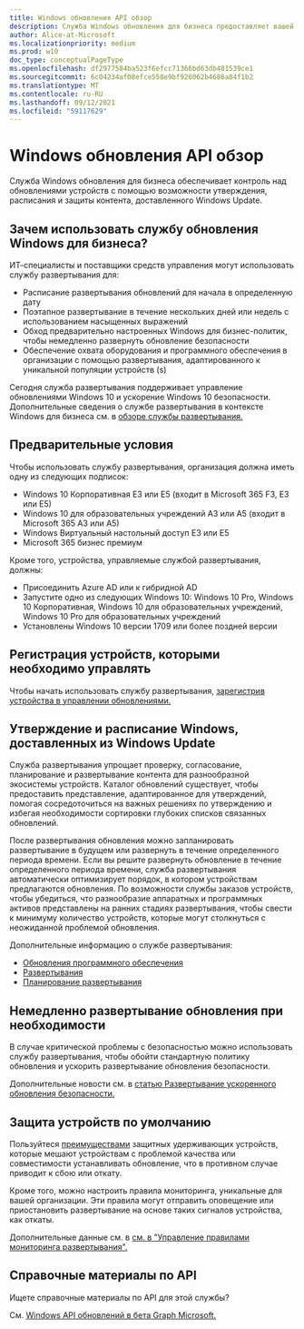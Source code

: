 ```yaml
---
title: Windows обновления API обзор
description: Служба Windows обновления для бизнеса предоставляет вашей организации контроль над обновлениями, предлагаемыми на устройствах.
author: Alice-at-Microsoft
ms.localizationpriority: medium
ms.prod: w10
doc_type: conceptualPageType
ms.openlocfilehash: df2977584ba523f6efcc71366bd63db481539ce1
ms.sourcegitcommit: 6c04234af08efce558e9bf926062b4686a84f1b2
ms.translationtype: MT
ms.contentlocale: ru-RU
ms.lasthandoff: 09/12/2021
ms.locfileid: "59117629"
---
```

# <a name="windows-updates-api-overview"></a>Windows обновления API обзор

Служба Windows обновления для бизнеса обеспечивает контроль над обновлениями устройств с помощью возможности утверждения, расписания и защиты контента, доставленного Windows Update. 

## <a name="why-use-the-windows-update-for-business-deployment-service"></a>Зачем использовать службу обновления Windows для бизнеса?

ИТ-специалисты и поставщики средств управления могут использовать службу развертывания для:
* Расписание развертывания обновлений для начала в определенную дату
* Поэтапное развертывание в течение нескольких дней или недель с использованием насыщенных выражений
* Обход предварительно настроенных Windows для бизнес-политик, чтобы немедленно развернуть обновление безопасности
* Обеспечение охвата оборудования и программного обеспечения в организации с помощью развертывания, адаптированного к уникальной популяции устройств (s)

Сегодня служба развертывания поддерживает управление обновлениями Windows 10 и ускорение Windows 10 безопасности. Дополнительные сведения о службе развертывания в контексте Windows для бизнеса см. в [обзоре службы развертывания.](https://docs.microsoft.com/windows/deployment/update/deployment-service-overview)

## <a name="prerequisites"></a>Предварительные условия    

Чтобы использовать службу развертывания, организация должна иметь одну из следующих подписок:
* Windows 10 Корпоративная E3 или E5 (входит в Microsoft 365 F3, E3 или E5)
* Windows 10 для образовательных учреждений A3 или A5 (входит в Microsoft 365 A3 или A5)
* Windows Виртуальный настольный доступ E3 или E5
* Microsoft 365 бизнес премиум

Кроме того, устройства, управляемые службой развертывания, должны:
* Присоединить Azure AD или к гибридной AD
* Запустите одно из следующих Windows 10: Windows 10 Pro, Windows 10 Корпоративная, Windows 10 для образовательных учреждений, Windows 10 Pro для образовательных учреждений
* Установлены Windows 10 версии 1709 или более поздней версии

## <a name="enroll-devices-to-be-managed"></a>Регистрация устройств, которыми необходимо управлять

Чтобы начать использовать службу развертывания, [зарегистрив устройства в управлении обновлениями.](windowsupdates-enroll.md)

## <a name="approve-and-schedule-windows-content-delivered-from-windows-update"></a>Утверждение и расписание Windows, доставленных из Windows Update

Служба развертывания упрощает проверку, согласование, планирование и развертывание контента для разнообразной экосистемы устройств. Каталог обновлений существует, чтобы предоставить представление, адаптированное для утверждений, помогая сосредоточиться на важных решениях по утверждению и избегая необходимости сортировки глубоких списков связанных обновлений.

После развертывания обновления можно запланировать развертывание в будущем или развернуть в течение определенного периода времени. Если вы решите развернуть обновление в течение определенного периода времени, служба развертывания автоматически оптимизирует порядок, в котором устройствам предлагаются обновления. По возможности службы заказов устройств, чтобы убедиться, что разнообразие аппаратных и программных активов представлены на ранних стадиях развертывания, чтобы свести к минимуму количество устройств, которые могут столкнуться с неожиданной проблемой обновления. 

Дополнительные информацию о службе развертывания:
* [Обновления программного обеспечения](windowsupdates-software-updates.md)
* [Развертывания](windowsupdates-deployments.md)
* [Планирование развертывания](windowsupdates-schedule-deployment.md)

## <a name="immediately-deploy-an-update-when-critical-needs-arise"></a>Немедленно развертывание обновления при необходимости

В случае критической проблемы с безопасностью можно использовать службу развертывания, чтобы обойти стандартную политику обновления и ускорить развертывание обновления безопасности.

Дополнительные новости см. в [статью Развертывание ускоренного обновления безопасности.](windowsupdates-deploy-expedited-update.md)

## <a name="protect-devices-by-default"></a>Защита устройств по умолчанию

Пользуйтеся [преимуществами](https://docs.microsoft.com/windows/deployment/update/safeguard-holds) защитных удерживающих устройств, которые мешают устройствам с проблемой качества или совместимости устанавливать обновление, что в противном случае приводит к сбою или откату.

Кроме того, можно настроить правила мониторинга, уникальные для вашей организации. Эти правила могут отправить оповещение или приостановить развертывание на основе таких сигналов устройства, как откаты.

Дополнительные данные см. в [см. в "Управление правилами мониторинга развертывания".](windowsupdates-manage-monitoring-rules.md)

## <a name="api-reference"></a>Справочные материалы по API

Ищете справочные материалы по API для этой службы?

См. [Windows API обновлений в бета Graph Microsoft.](/graph/api/resources/windowsupdates-updates?view=graph-rest-beta&preserve-view=true)
